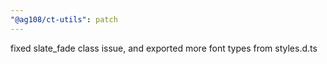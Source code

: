 ```yaml
---
"@ag108/ct-utils": patch
---
```


fixed slate_fade class issue, and exported more font types from styles.d.ts
